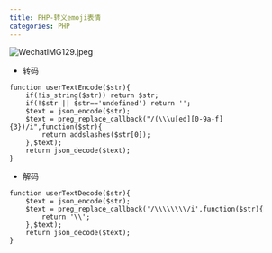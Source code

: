 ```yaml
---
title: PHP-转义emoji表情
categories: PHP
---
```


![WechatIMG129.jpeg](https://upload-images.jianshu.io/upload_images/15325592-d54c05b3a1a44f30.jpeg?imageMogr2/auto-orient/strip%7CimageView2/2/w/1240)
<!-- more -->

- 转码

```
function userTextEncode($str){
	if(!is_string($str)) return $str;
	if(!$str || $str=='undefined') return '';
	$text = json_encode($str);
	$text = preg_replace_callback("/(\\\u[ed][0-9a-f]{3})/i",function($str){
		return addslashes($str[0]);
	},$text);
	return json_decode($text);
}
```

- 解码

```
function userTextDecode($str){
	$text = json_encode($str);
	$text = preg_replace_callback('/\\\\\\\\/i',function($str){
		return '\\';
	},$text);
	return json_decode($text);
}
```
